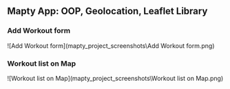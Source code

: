 ## Mapty App: OOP, Geolocation, Leaflet Library

### Add Workout form

![Add Workout form](mapty_project_screenshots\Add Workout form.png)

### Workout list on Map

![Workout list on Map](mapty_project_screenshots\Workout list on Map.png)
